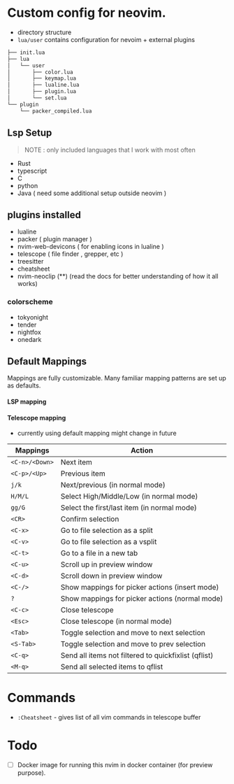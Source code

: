 # Custom config for neovim.    

- directory structure
- `lua/user` contains configuration for nevoim  + external plugins  
```sh 
├── init.lua
├── lua
│   └── user
│       ├── color.lua
│       ├── keymap.lua
│       ├── lualine.lua
│       ├── plugin.lua
│       └── set.lua
└── plugin
    └── packer_compiled.lua
```

## Lsp Setup   
> NOTE : only included languages that I work with most often 
- Rust 
- typescript
- C
- python 
- Java ( need some additional setup outside neovim ) 

## plugins installed 
- lualine
- packer ( plugin manager ) 
- nvim-web-devicons ( for enabling icons in lualine ) 
- telescope  ( file finder , grepper, etc ) 
- treesitter
- cheatsheet
- nvim-neoclip (**) (read the docs for better understanding of how it all works)

### colorscheme 
- tokyonight
- tender 
- nightfox
- onedark 


## Default Mappings

Mappings are fully customizable.
Many familiar mapping patterns are set up as defaults.

#### LSP mapping
#### Telescope mapping
- currently using default mapping might change in future

| Mappings       | Action                                               |
|----------------|------------------------------------------------------|
| `<C-n>/<Down>` | Next item                                            |
| `<C-p>/<Up>`   | Previous item                                        |
| `j/k`          | Next/previous (in normal mode)                       |
| `H/M/L`        | Select High/Middle/Low (in normal mode)              |
| `gg/G`         | Select the first/last item (in normal mode)          |
| `<CR>`         | Confirm selection                                    |
| `<C-x>`        | Go to file selection as a split                      |
| `<C-v>`        | Go to file selection as a vsplit                     |
| `<C-t>`        | Go to a file in a new tab                            |
| `<C-u>`        | Scroll up in preview window                          |
| `<C-d>`        | Scroll down in preview window                        |
| `<C-/>`        | Show mappings for picker actions (insert mode)       |
| `?`            | Show mappings for picker actions (normal mode)       |
| `<C-c>`        | Close telescope                                      |
| `<Esc>`        | Close telescope (in normal mode)                     |
| `<Tab>`        | Toggle selection and move to next selection          |
| `<S-Tab>`      | Toggle selection and move to prev selection          |
| `<C-q>`        | Send all items not filtered to quickfixlist (qflist) |
| `<M-q>`        | Send all selected items to qflist                    |


# Commands
- `:Cheatsheet` - gives list of all vim commands in telescope buffer

# Todo 
- [ ] Docker image for running this nvim in docker container (for preview purpose).  
